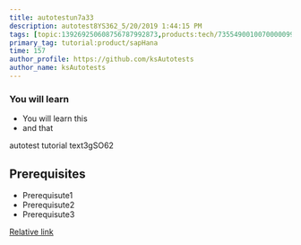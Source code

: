 ```yaml
---
title: autotestun7a33
description: autotest8YS362_5/20/2019 1:44:15 PM
tags: [topic:139269250608756787992873,products:tech/73554900100700000996,tutorial:experience/advanced]
primary_tag: tutorial:product/sapHana
time: 157
author_profile: https://github.com/ksAutotests
author_name: ksAutotests
---
```

### You will learn
- You will learn this
- and that

autotest tutorial text3gSO62

## Prerequisites
- Prerequisute1
- Prerequisute2
- Prerequisute3

[Relative link](autotest_tutoriallvoho6)
